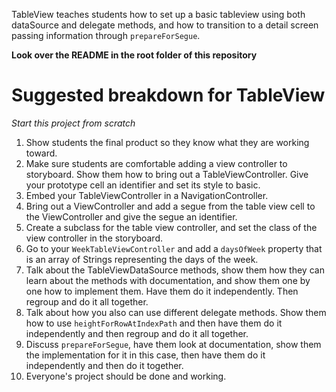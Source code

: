 TableView teaches students how to set up a basic tableview using both dataSource and delegate methods, and how to transition to a detail screen passing information through `prepareForSegue`.

**Look over the README in the root folder of this repository**

# Suggested breakdown for TableView

*Start this project from scratch*

1. Show students the final product so they know what they are working toward.
1. Make sure students are comfortable adding a view controller to storyboard. Show them how to bring out a TableViewController. Give your prototype cell an identifier and set its style to basic.
2. Embed your TableViewController in a NavigationController.
3. Bring out a ViewController and add a segue from the table view cell to the ViewController and give the segue an identifier.
4. Create a subclass for the table view controller, and set the class of the view controller in the storyboard.
5. Go to your `WeekTableViewController` and add a `daysOfWeek` property that is an array of Strings representing the days of the week.
6. Talk about the TableViewDataSource methods, show them how they can learn about the methods with documentation, and show them one by one how to implement them. Have them do it independently. Then regroup and do it all together.
7. Talk about how you also can use different delegate methods. Show them how to use `heightForRowAtIndexPath` and then have them do it independently and then regroup and do it all together.
8. Discuss `prepareForSegue`, have them look at documentation, show them the implementation for it in this case, then have them do it independently and then do it together. 
9. Everyone's project should be done and working.
